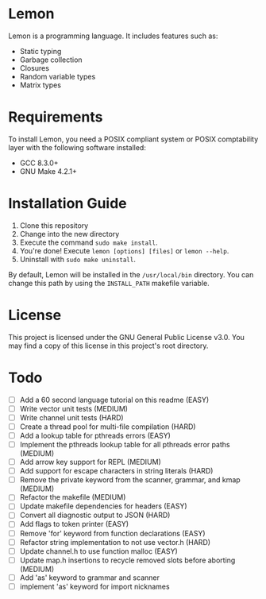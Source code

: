 # Lemon

Lemon is a programming language. It includes features such as:

- Static typing
- Garbage collection
- Closures
- Random variable types
- Matrix types

# Requirements

To install Lemon, you need a POSIX compliant system or POSIX comptability layer with the following software installed:

- GCC 8.3.0+
- GNU Make 4.2.1+

# Installation Guide

1. Clone this repository
2. Change into the new directory
3. Execute the command `sudo make install`.
4. You're done! Execute `lemon [options] [files]` or `lemon --help`.
5. Uninstall with `sudo make uninstall`.

By default, Lemon will be installed in the `/usr/local/bin` directory. You can change this path by using the `INSTALL_PATH` makefile variable.

# License

This project is licensed under the GNU General Public License v3.0. You may find a copy of this license in this project's root directory.

# Todo

- [ ] Add a 60 second language tutorial on this readme (EASY)
- [ ] Write vector unit tests (MEDIUM)
- [ ] Write channel unit tests (HARD)
- [ ] Create a thread pool for multi-file compilation (HARD)
- [ ] Add a lookup table for pthreads errors (EASY)
- [ ] Implement the pthreads lookup table for all pthreads error paths (MEDIUM)
- [ ] Add arrow key support for REPL (MEDIUM)
- [ ] Add support for escape characters in string literals (HARD)
- [ ] Remove the private keyword from the scanner, grammar, and kmap (MEDIUM)
- [ ] Refactor the makefile (MEDIUM)
- [ ] Update makefile dependencies for headers (EASY)
- [ ] Convert all diagnostic output to JSON (HARD)
- [ ] Add flags to token printer (EASY)
- [ ] Remove 'for' keyword from function declarations (EASY)
- [ ] Refactor string implementation to not use vector.h (HARD)
- [ ] Update channel.h to use function malloc (EASY)
- [ ] Update map.h insertions to recycle removed slots before aborting (MEDIUM)
- [ ] Add 'as' keyword to grammar and scanner
- [ ] implement 'as' keyword for import nicknames
